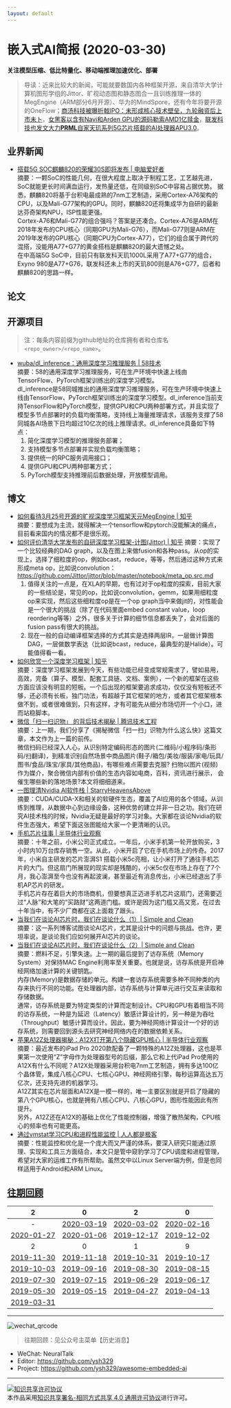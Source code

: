 ```yaml
---
layout: default
---
```


# 嵌入式AI简报 (2020-03-30)

**关注模型压缩、低比特量化、移动端推理加速优化、部署**  

> 导读：近来比较大的新闻，可能就要数国内各种框架开源，来自清华大学计算机图形学组的Jittor、旷视动态图和静态图合一且训练推理一体的MegEngine（ARM部分6月开源）、华为的MindSpore，还有今年将要开源的OneFlow；[商汤科技被曝折戟IPO：未形成核心技术壁垒，九轮融资后上市未卜](https://mp.weixin.qq.com/s/p2HXLs885AgrImuHcRLY0A)，[女黑客以含有Navi和Arden GPU的源码勒索AMD1亿赎金](https://mp.weixin.qq.com/s/sNEPalEUgg0iC_Ktc21e_Q)，[联发科技也发文大力**PRML**自家天玑系列5G芯片搭载的AI处理器APU3.0](https://mp.weixin.qq.com/s/toQvejvnmb0uTXJPtNAgow)。


## 业界新闻

- [搭载5G SOC麒麟820的荣耀30S即将发布 | 电脑爱好者](https://mp.weixin.qq.com/s/S4UGWqEioWvW3b4FHsddsQ)  
摘要：一颗SoC的性能几何，在很大程度上取决于制程工艺，工艺越先进，SoC就能更长时间满血运行，发热量还低，在同级别SoC中容易占据优势。
据悉，麒麟820将基于台积电最成熟的7nm工艺制造，采用Cortex-A76架构的CPU，以及Mali-G77架构的GPU。同时，麒麟820还将集成华为自研的最新达芬奇架构NPU，ISP性能更强。  
Cortex-A76和Mali-G77的组合强吗？答案是还凑合。Cortex-A76是ARM在2018年发布的CPU核心（同期GPU为Mali-G76），而Mali-G77则是ARM在2019年发布的GPU核心（同期CPU为Cortex-A77），它们的组合属于跨代的混搭，没能用A77+G77的黄金搭档是麒麟820的最大遗憾之处。  
在中高端5G SoC中，目前只有联发科天玑1000L采用了A77+G77的组合，Exyno 980是A77+G76，联发科还未上市的天玑800则是A76+G77，后者和麒麟820的思路一样。  


## 论文



## 开源项目

> 注：每条内容前缀为github地址的仓库拥有者和仓库名`<repo_owner>/<repo_name>`。

- [wuba/dl_inference：通用深度学习推理服务 | 58技术](https://mp.weixin.qq.com/s/GsTGBnP2t-8G8RbvG8SeVQ)  
摘要：58的通用深度学习推理服务，可在生产环境中快速上线由TensorFlow、PyTorch框架训练出的深度学习模型。  
dl_inference是58同城推出的通用深度学习推理服务，可在生产环境中快速上线由TensorFlow、PyTorch框架训练出的深度学习模型。dl_inference当前支持TensorFlow和PyTorch模型，提供GPU和CPU两种部署方式，并且实现了模型多节点部署时的负载均衡策略，支持线上海量推理请求，该服务支撑了58同城各AI场景下日均超过10亿次的线上推理请求。dl_inference具备如下特点：  
  1. 简化深度学习模型的推理服务部署；
  2. 支持模型多节点部署并实现负载均衡策略；
  3. 提供统一的RPC服务调用接口；
  4. 提供GPU和CPU两种部署方式；
  5. PyTorch模型支持推理前后数据处理，开放模型调用。  



## 博文

- [如何看待3月25号开源的旷视深度学习框架天元MegEngine | 知乎](https://www.zhihu.com/question/377416272)  
摘要：要想成为主流，就得解决一个tensorflow和pytorch没能解决的痛点，目前看来国内的情况都不是很乐观。  
- [如何评价清华大学发布的自研深度学习框架-计图(Jittor) | 知乎](https://www.zhihu.com/question/380993685)
摘要：实现了一个比较经典的DAG graph，以及在图上来做fusion和各种pass。从op的实现上，选择了细粒度的op，例如bcast，reduce，等等，然后通过这种方式来形成meta op，比如说convolution：https://github.com/Jittor/jittor/blob/master/notebook/meta_op.src.md  
  1. 值得关注的一点是，在XLA的早期，也有过对于op粒度的探索，目前大家的一些结论是，常见的op，比如说convolution，gemm，如果用细粒度op来实现，然后这些细粒度op是在一个op graph当中来做jit的，对性能会是一个很大的挑战（除了在代码里面embed constant value，loop reordering等等）之外，很多关于计算的细节信息都丢失了，会对后面的fusion pass有很大的挑战。  
  2. 现在一般的自动编译框架选择的方式其实是选择两层IR，一层做计算图DAG，一层做数学表达（比如说bcast，reduce，最典型的是Halide）。可能值得看一看。  
- [如何欣赏一个深度学习框架 | 知乎](https://zhuanlan.zhihu.com/p/117269565)  
摘要：深度学习框架发展到今天，有些功能已经变成常规需求了，譬如易用，高效，完备（算子、模型、配套工具链、文档、案例），一个新的框架在这些方面应该没有明显的短板。一个后出现的框架要追求成功，仅仅没有短板还不够，还必须有长板，独门功法，有超越于其它框架的地方，或者其它框架根本做不到，或者很难做到，只有这样，才有可能先从细分市场切开一个小口，进而站稳脚本。  
- [微信「扫一扫识物」 的背后技术揭秘 | 腾讯技术工程](https://mp.weixin.qq.com/s/fiUUkT7hyJwXmAGQ1kMcqQ)  
摘要：上一期，我们分享了《揭秘微信「扫一扫」识物为什么这么快》这篇文章，本文作为上一篇的前传。  
微信扫码已经深入人心，从识别特定编码形态的图片(二维码/小程序码/条形码/扫翻译)，到精准识别自然场景中商品图片(鞋子/箱包/美妆/服装/家电/玩具/图书/食品/珠宝/家具/其他商品)，有哪些难点需要去克服? 扫物以图片(视频)作为媒介，聚合微信内部有价值的生态内容如电商，百科，资讯进行展示， 会催生哪些新的落地场景?本文将细细道来。  
- [一图理清Nvidia AI软件栈 | StarryHeavensAbove](https://mp.weixin.qq.com/s/aFmr6WKhZ3E-PsF6-uJvJg)  
摘要：CUDA/CUDA-X和相关的软硬件生态，覆盖了AI应用的各个领域，从训练到推理，从数据中心到边缘设备，这种优势的建立并非一日之功。我们在研究AI技术栈的时候，Nvidia无疑是最好的学习对象。大家都在谈论Nvidia的软件生态强大，希望下面这张图能给大家一个更清晰的认识。  
- [手机芯片往事 | 半导体行业观察](https://mp.weixin.qq.com/s/Bge-vxYRdC7UnR--G5x52g)  
摘要：十年之前，小米公司正式成立。一年后，小米手机第一轮开放购买，3小时内10万台库存销售一空。从此，小米开启了它在手机市场上的传奇。2017年，小米自主研发的芯片澎湃S1 搭载小米5c亮相，让小米打开了通往手机芯片的大门。但这扇门所展现的现实却是残酷的，小米5c仅在市场上存在了7个月，我心澎湃至今也没有再起波澜，甚至最近有消息传出，小米已经退出了手机AP芯片的研发。  
手机芯片存在着巨大的市场商机，但要想真正迈进手机芯片这扇门，还需要迈过“人脉”和大笔的“买路财”这两道门槛。或许是因为这门槛又高又宽，在过去十年当中，有不少厂商都在这上面栽了跟头。  
- [当我们在谈论AI芯片时，我们在谈论什么（1）| Simple and Clean](https://mp.weixin.qq.com/s/SC6lGIilYmQeiIhM-0ZmRg)  
摘要：这一系列博客试图谈论AI芯片，尤其是设计中的问题与挑战。也许，更坦率说，是谈论我们应如何展开AI芯片的谈论。
- [当我们在谈论AI芯片时，我们在谈论什么（2）| Simple and Clean](https://mp.weixin.qq.com/s/T4B87uWaMcq6mXEIuuWr7A)  
摘要：燃料不足，引擎失速。上一期的最后提到了访存系统（Memory System）对保持MAC Engine利用率至关重要。也就是说，访存系统是开启神经网络加速计算的关键钥匙。  
内存(Memory)是数据存储的单元。构建一套访存系统需要多种不同种类的内存来执行不同的功能。在处理器内部，访存系统与计算单元进行交互来读取和存储数据。  
通常，访存系统是要为特定类型的计算而定制设计。CPU和GPU有着相当不同的访存系统，一种是为延迟（Latency）敏感计算设计的，另一种是为吞吐（Throughput）敏感计算而设计。因此，要为神经网络计算设计一个好的访存系统，则需要回到源头去研究神经网络内在的数据依赖关系。  
- [苹果A12Z处理器揭秘：A12X打开第八个隐藏GPU核心 | 半导体行业观察](https://mp.weixin.qq.com/s/u5_4g7V-6Rl7hKk54V_j2w)  
摘要：最近发布的iPad Pro 2020款配备了一颗特殊的A12Z处理器，这也是苹果第一次使用“Z”字母作为处理器型号的后缀，那么它和上代iPad Pro使用的A12X有什么不同呢？A12X处理器采用台积电7nm工艺制造，拥有多达100亿个晶体管，集成八核心CPU、七核心GPU、神经网络引擎，每秒运算高达五万亿次，还支持先进的机器学习。  
A12Z其实在芯片层面和A12X是一模一样的，唯一主要区别就是开启了隐藏的第八个GPU核心，也就是拥有八核心CPU、八核心GPU，图形性能因此有所提升。  
另外，A12Z还在A12X的基础上优化了性能控制器，增强了散热架构，CPU核心的频率也有可能更高。  
- [通过vmstat学习CPU和进程性能监控 | 人人都是极客](https://mp.weixin.qq.com/s/y7Iax6jb4Go7g-0gh9JHGw)  
摘要：性能监控和优化是一个庞大而又严谨的体系，要深入研究只能通过原理、实现和工具三方面结合，本文只是管中窥豹学习了CPU调度和进程管理，希望对大家的运维工作有所帮助。虽然文中以Linux Server端为例，但是也同样适用于Android和ARM Linux。  


## [往期回顾](https://github.com/ysh329/awesome-embedded-ai)

| 2 | 0 | 2 | 0 |
|:---:|:---:|:---:|:---:|
| - | [2020-03-19](../embedded-ai-report/2020-03-19.md) | [2020-03-02](../embedded-ai-report/2020-03-02.md) | [2020-02-16](../embedded-ai-report/2020-02-16.md) |  
| [2020-01-27](../embedded-ai-report/2020-01-27.md) | [2020-01-06](../embedded-ai-report/2020-01-06.md) | [2019-12-17](../embedded-ai-report/2019-12-17.md)  |  [2019-12-02](../embedded-ai-report/2019-12-02.md) |
| 2 | 0 | 1 | 9 |  
| [2019-11-30](../embedded-ai-report/2019-11-30.md) | [2019-11-18](../embedded-ai-report/2019-11-18.md) | [2019-10-31](../embedded-ai-report/2019-10-31.md)  |  [2019-10-17](../embedded-ai-report/2019-10-17.md) |  
| [2019-10-03](../embedded-ai-report/2019-10-03.md) | [2019-09-16](../embedded-ai-report/2019-09-16.md) | [2019-08-30](../embedded-ai-report/2019-08-30.md)  |  [2019-08-15](../embedded-ai-report/2019-08-15.md) |  
| [2019-07-30](../embedded-ai-report/2019-07-30.md) | [2019-07-15](../embedded-ai-report/2019-07-15.md) | [2019-06-29](../embedded-ai-report/2019-06-29.md)  |  [2019-06-17](../embedded-ai-report/2019-06-17.md) |  
| [2019-05-30](../embedded-ai-report/2019-05-30.md) | [2019-05-15](../embedded-ai-report/2019-05-15.md) | [2019-04-27](../embedded-ai-report/2019-04-27.md)  |  [2019-04-13](../embedded-ai-report/2019-04-13.md) |  
| [2019-03-31](../embedded-ai-report/2019-03-31.md) | | |  

----

![wechat_qrcode](../wechat_qrcode.jpg)

> 往期回顾：见公众号主菜单【历史消息】

- WeChat: NeuralTalk  
- Editor: https://github.com/ysh329  
- Project: https://github.com/ysh329/awesome-embedded-ai  

----

<a rel="license" href="http://creativecommons.org/licenses/by-sa/4.0/"><img alt="知识共享许可协议" style="border-width:0" src="https://i.creativecommons.org/l/by-sa/4.0/88x31.png" /></a><br />本作品采用<a rel="license" href="http://creativecommons.org/licenses/by-sa/4.0/">知识共享署名-相同方式共享 4.0 通用许可协议</a>进行许可。
